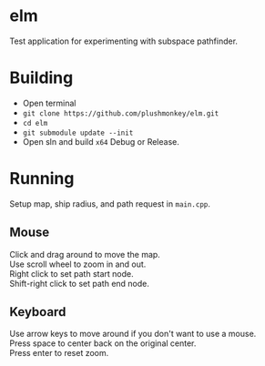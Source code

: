 # elm
Test application for experimenting with subspace pathfinder.

# Building
- Open terminal
- `git clone https://github.com/plushmonkey/elm.git`
- `cd elm`
- `git submodule update --init`
- Open sln and build `x64` Debug or Release.

# Running
Setup map, ship radius, and path request in `main.cpp`.

## Mouse
Click and drag around to move the map.  
Use scroll wheel to zoom in and out.  
Right click to set path start node.  
Shift-right click to set path end node.   

## Keyboard
Use arrow keys to move around if you don't want to use a mouse.  
Press space to center back on the original center.  
Press enter to reset zoom.  
